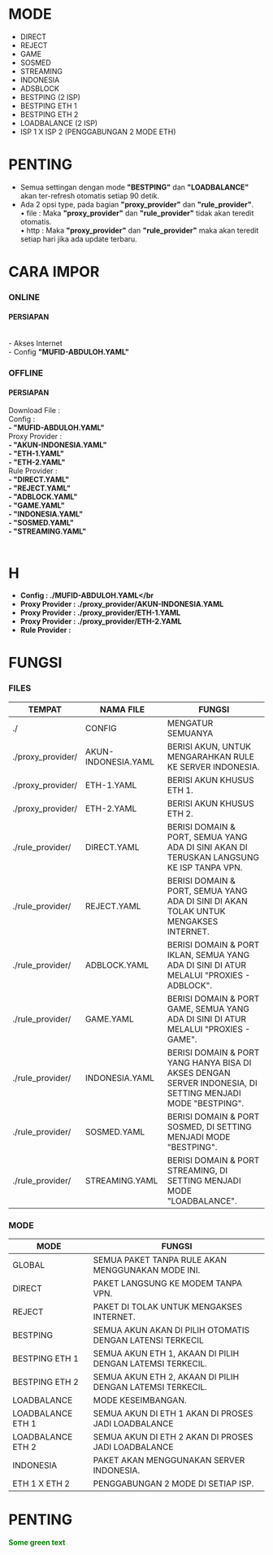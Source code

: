 # MODE
- DIRECT
- REJECT
- GAME
- SOSMED
- STREAMING
- INDONESIA
- ADSBLOCK
- BESTPING (2 ISP)
- BESTPING ETH 1
- BESTPING ETH 2
- LOADBALANCE (2 ISP)
- ISP 1 X ISP 2 (PENGGABUNGAN 2 MODE ETH)

# PENTING
- Semua settingan dengan mode **"BESTPING"** dan **"LOADBALANCE"** akan ter-refresh otomatis setiap 90 detik.
- Ada 2 opsi type, pada bagian **"proxy_provider"** dan **"rule_provider"**.<br>
• file : Maka **"proxy_provider"** dan **"rule_provider"** tidak akan teredit otomatis.<br>
• http : Maka **"proxy_provider"** dan **"rule_provider"** maka akan teredit setiap hari jika ada update terbaru.

# CARA IMPOR
<h3>ONLINE</h3>
<h4>PERSIAPAN</h4>
<br>- Akses Internet
<br>- Config <b>"MUFID-ABDULOH.YAML"</b>

<h3>OFFLINE</h3>
<h4>PERSIAPAN</h4>
Download File :<br>
Config :<br>
<b>- "MUFID-ABDULOH.YAML"</b><br>
Proxy Provider :<br>
<b>- "AKUN-INDONESIA.YAML"<br>
- "ETH-1.YAML"<br>
- "ETH-2.YAML"</b><br>
Rule Provider :<b><br>
- "DIRECT.YAML"<br>
- "REJECT.YAML"<br>
- "ADBLOCK.YAML"<br>
- "GAME.YAML"<br>
- "INDONESIA.YAML"<br>
- "SOSMED.YAML"<br>
- "STREAMING.YAML"</br><br>











# H
- Config         : <b>./MUFID-ABDULOH.YAML</b></br
- Proxy Provider : <b>./proxy_provider/AKUN-INDONESIA.YAML</b></br>
- Proxy Provider : <b>./proxy_provider/ETH-1.YAML</b></br>
- Proxy Provider : <b>./proxy_provider/ETH-2.YAML</b></br>
- Rule Provider  :

# FUNGSI
<h3>FILES</h3>

TEMPAT             | NAMA FILE           | FUNGSI
-------------------|---------------------|---------
./                 | CONFIG              | MENGATUR SEMUANYA
./proxy_provider/  | AKUN-INDONESIA.YAML | BERISI AKUN, UNTUK MENGARAHKAN RULE KE SERVER INDONESIA.
./proxy_provider/  | ETH-1.YAML          | BERISI AKUN KHUSUS ETH 1.
./proxy_provider/  | ETH-2.YAML          | BERISI AKUN KHUSUS ETH 2.
./rule_provider/   | DIRECT.YAML         | BERISI DOMAIN & PORT, SEMUA YANG ADA DI SINI AKAN DI TERUSKAN LANGSUNG KE ISP TANPA VPN.
./rule_provider/   | REJECT.YAML         | BERISI DOMAIN & PORT, SEMUA YANG ADA DI SINI DI AKAN TOLAK UNTUK MENGAKSES INTERNET.
./rule_provider/   | ADBLOCK.YAML        | BERISI DOMAIN & PORT IKLAN, SEMUA YANG ADA DI SINI DI ATUR MELALUI "PROXIES - ADBLOCK".
./rule_provider/   | GAME.YAML           | BERISI DOMAIN & PORT GAME, SEMUA YANG ADA DI SINI DI ATUR MELALUI "PROXIES - GAME".
./rule_provider/   | INDONESIA.YAML      | BERISI DOMAIN & PORT YANG HANYA BISA DI AKSES DENGAN SERVER INDONESIA, DI SETTING MENJADI MODE "BESTPING".
./rule_provider/   | SOSMED.YAML         | BERISI DOMAIN & PORT SOSMED, DI SETTING MENJADI MODE "BESTPING".
./rule_provider/   | STREAMING.YAML      | BERISI DOMAIN & PORT STREAMING, DI SETTING MENJADI MODE "LOADBALANCE".


<h3>MODE</h3>

MODE | FUNGSI
------------ | -------------
GLOBAL | SEMUA PAKET TANPA RULE AKAN MENGGUNAKAN MODE INI.
DIRECT | PAKET LANGSUNG KE MODEM TANPA VPN.
REJECT | PAKET DI TOLAK UNTUK MENGAKSES INTERNET.
BESTPING | SEMUA AKUN AKAN DI PILIH OTOMATIS DENGAN LATENSI TERKECIL
BESTPING ETH 1 | SEMUA AKUN ETH 1, AKAAN DI PILIH DENGAN LATEMSI TERKECIL.
BESTPING ETH 2 | SEMUA AKUN ETH 2, AKAAN DI PILIH DENGAN LATEMSI TERKECIL.
LOADBALANCE | MODE KESEIMBANGAN.
LOADBALANCE ETH 1 | SEMUA AKUN DI ETH 1 AKAN DI PROSES JADI LOADBALANCE
LOADBALANCE ETH 2 | SEMUA AKUN DI ETH 2 AKAN DI PROSES JADI LOADBALANCE
INDONESIA | PAKET AKAN MENGGUNAKAN SERVER INDONESIA.
ETH 1 X ETH 2 | PENGGABUNGAN 2 MODE DI SETIAP ISP.

# PENTING
<font color="green"> Some green text </font>
